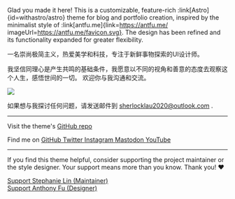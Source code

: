 Glad you made it here! This is a customizable, feature-rich :link[Astro]{id=withastro/astro} theme for blog and portfolio creation, inspired by the minimalist style of :link[antfu.me]{link=https://antfu.me/ imageUrl=https://antfu.me/favicon.svg}. The design has been refined and its functionality expanded for greater flexibility.

一名崇尚极简主义，热爱美学和科技，专注于新鲜事物探索的UI设计师。

我坚信同理心是产生共鸣的基础条件，我愿意以不同的视角和善意的态度去观察这个人生，感悟世间的一切。 欢迎你与我沟通和交流。

![](https://timely-sherbet-135927.netlify.app/hero.jpg)

如果想与我探讨任何问题，请发送邮件到 sherlocklau2020@outlook.com .


---

<p>
  Visit the theme's
  <a
    class="inline-block ml-1.5 op-75 hover:op-100"
    href="https://github.com/lin-stephanie/astro-antfustyle-theme"
    target="_blank"
    aria-label="AntfuStyle on GitHub (external link)"
  >
    <span i-simple-icons-github></span>
    GitHub repo
  </a>
</p>

<p>
  <span class="inline-block mr-1.5 mb-2">Find me on</span>
  <span class="inline-flex flex-wrap gap-2 op-75 hover:op-100">
    <a
      href="https://github.com/lin-stephanie/astro-antfustyle-theme"
      target="_blank"
      aria-label="Find me on GitHub (external link)"
    >
      <span i-simple-icons-github></span> GitHub
    </a>
    <a
      href="https://github.com/lin-stephanie/astro-antfustyle-theme"
      target="_blank"
      aria-label="Find me on Twitter (external link)"
    >
      <span i-ri-twitter-x-fill></span> Twitter
    </a>
    <a
      href="https://github.com/lin-stephanie/astro-antfustyle-theme"
      target="_blank"
      aria-label="Find me on Instagram (external link)"
    >
      <span i-simple-icons-instagram></span> Instagram
    </a>
    <a
      href="https://github.com/lin-stephanie/astro-antfustyle-theme"
      target="_blank"
      aria-label="Find me on Mastodon (external link)"
    >
      <span i-simple-icons-mastodon></span> Mastodon
    </a>
    <a
      href="https://github.com/lin-stephanie/astro-antfustyle-theme"
      target="_blank"
      aria-label="Find me on YouTube (external link)"
    >
      <span i-simple-icons-youtube></span> YouTube
    </a>
  </span>
</p>

---

If you find this theme helpful, consider supporting the project maintainer or the style designer. Your support means more than you know. Thank you! ❤️

<div class="flex flex-wrap gap-4">
  <a
    class="btn-rose inline-block"
    href="https://github.com/sponsors/lin-stephanie"
    target="_blank"
    aria-label="Support Stephanie Lin (external link)"
  >
    <div class="i-ph-heart-duotone transition-all ease-out duration-200"></div>
    Support Stephanie Lin (Maintainer)
  </a>
  <a
    class="btn-yellow inline-block"
    href="https://github.com/sponsors/antfu"
    target="_blank"
    aria-label="Support Anthony Fu (external link)"
  >
    <div class="i-ph-lightning-duotone transition-all ease-out duration-200"></div>
    Support Anthony Fu (Designer)
  </a>
</div>
